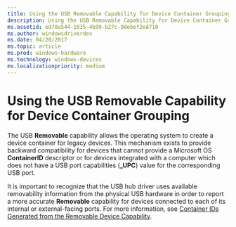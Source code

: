 ```yaml
---
title: Using the USB Removable Capability for Device Container Grouping
description: Using the USB Removable Capability for Device Container Grouping
ms.assetid: ed78a544-1035-4b99-b27c-90ebef2ed710
ms.author: windowsdriverdev
ms.date: 04/20/2017
ms.topic: article
ms.prod: windows-hardware
ms.technology: windows-devices
ms.localizationpriority: medium
---
```


# Using the USB Removable Capability for Device Container Grouping


The USB **Removable** capability allows the operating system to create a device container for legacy devices. This mechanism exists to provide backward compatibility for devices that cannot provide a Microsoft OS **ContainerID** descriptor or for devices integrated with a computer which does not have a USB port capabilities (**_UPC**) value for the corresponding USB port.

It is important to recognize that the USB hub driver uses available removability information from the physical USB hardware in order to report a more accurate **Removable** capability for devices connected to each of its internal or external-facing ports. For more information, see [Container IDs Generated from the Removable Device Capability](container-ids-generated-from-the-removable-device-capability.md).

 

 






